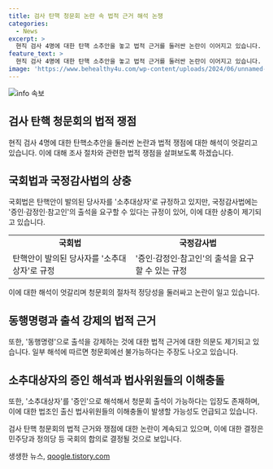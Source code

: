 ```yaml
---
title: 검사 탄핵 청문회 논란 속 법적 근거 해석 논쟁
categories:
  - News
excerpt: >
  현직 검사 4명에 대한 탄핵 소추안을 놓고 법적 근거를 둘러싼 논란이 이어지고 있습니다. 민주당이 추진 중인 검사 탄핵 청문회에 대한 적법성 여부와 관련하여 해석이 엇갈리고 있습니다. 국회법과 국정감사법에 대한 해석의 충돌과 함께, 법사위원의 이해충돌 가능성도 제기되고 있습니다. 이에 대한 자세한 법적 쟁점과 관련된 논의가 이어지고 있습니다.
feature_text: >
  현직 검사 4명에 대한 탄핵 소추안을 놓고 법적 근거를 둘러싼 논란이 이어지고 있습니다. 민주당이 추진 중인 검사 탄핵 청문회에 대한 적법성 여부와 관련하여 해석이 엇갈리고 있습니다. 국회법과 국정감사법에 대한 해석의 충돌과 함께, 법사위원의 이해충돌 가능성도 제기되고 있습니다. 이에 대한 자세한 법적 쟁점과 관련된 논의가 이어지고 있습니다.
image: 'https://www.behealthy4u.com/wp-content/uploads/2024/06/unnamed-file.png'
---
```


<p><img src="https://www.behealthy4u.com/wp-content/uploads/2024/06/unnamed-file.png" alt="info 속보" /></p>

<h2>검사 탄핵 청문회의 법적 쟁점</h2>

<p data-ke-size="size16">현직 검사 4명에 대한 탄핵소추안을 둘러싼 논란과 법적 쟁점에 대한 해석이 엇갈리고 있습니다. 이에 대해 조사 절차와 관련한 법적 쟁점을 살펴보도록 하겠습니다.</p>

<h2>국회법과 국정감사법의 상충</h2>

<p data-ke-size="size16">국회법은 탄핵안이 발의된 당사자를 '소추대상자'로 규정하고 있지만, 국정감사법에는 '증인·감정인·참고인'의 출석을 요구할 수 있다는 규정이 있어, 이에 대한 상충이 제기되고 있습니다.</p>

<table>
  <tr>
    <td style="text-align: center; height: 17px;"><b>국회법</b></td>
    <td style="text-align: center; height: 17px;"><b>국정감사법</b></td>
  </tr>
  <tr>
    <td>탄핵안이 발의된 당사자를 '소추대상자'로 규정</td>
    <td>'증인·감정인·참고인'의 출석을 요구할 수 있는 규정</td>
  </tr>
</table>

<p data-ke-size="size16">이에 대한 해석이 엇갈리며 청문회의 절차적 정당성을 둘러싸고 논란이 일고 있습니다.</p>

<h2>동행명령과 출석 강제의 법적 근거</h2>

<p data-ke-size="size16">또한, '동행명령'으로 출석을 강제하는 것에 대한 법적 근거에 대한 의문도 제기되고 있습니다. 일부 해석에 따르면 청문회에선 불가능하다는 주장도 나오고 있습니다.</p>

<h2>소추대상자의 증인 해석과 법사위원들의 이해충돌</h2>

<p data-ke-size="size16">또한, '소추대상자'를 '증인'으로 해석해서 청문회 출석이 가능하다는 입장도 존재하며, 이에 대한 법조인 출신 법사위원들의 이해충돌이 발생할 가능성도 언급되고 있습니다.</p>

<p data-ke-size="size16">검사 탄핵 청문회의 법적 근거와 쟁점에 대한 논란이 계속되고 있으며, 이에 대한 결정은 민주당과 정의당 등 국회의 합의로 결정될 것으로 보입니다.</p>
생생한 뉴스, <a href="https://qoogle.tistory.com" rel="dofollow">qoogle.tistory.com</a>


